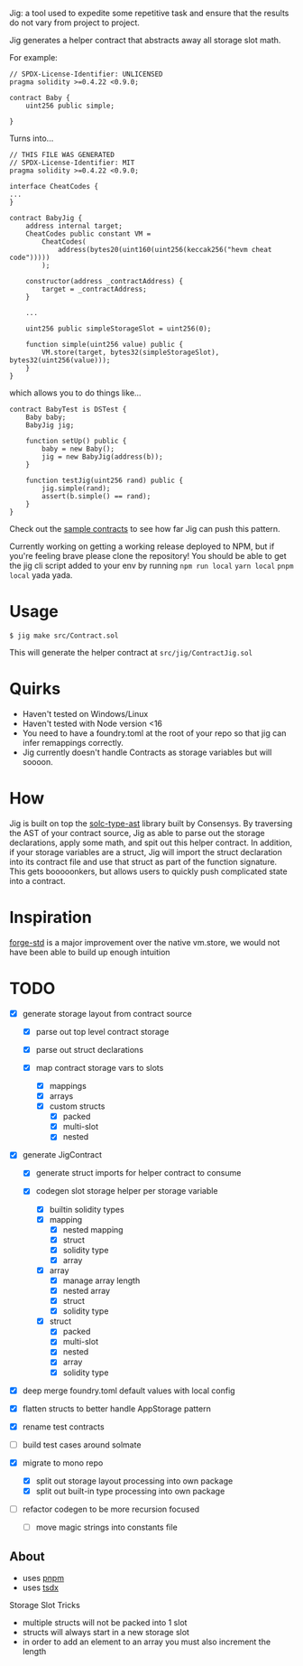 Jig: a tool used to expedite some repetitive task and ensure that the results do not vary from project to project.

Jig generates a helper contract that abstracts away all storage slot math.

For example:

```
// SPDX-License-Identifier: UNLICENSED
pragma solidity >=0.4.22 <0.9.0;

contract Baby {
    uint256 public simple;
    
}
```

Turns into...

```
// THIS FILE WAS GENERATED
// SPDX-License-Identifier: MIT
pragma solidity >=0.4.22 <0.9.0;

interface CheatCodes {
...
}

contract BabyJig {
    address internal target;
    CheatCodes public constant VM =
        CheatCodes(
            address(bytes20(uint160(uint256(keccak256("hevm cheat code")))))
        );

    constructor(address _contractAddress) {
        target = _contractAddress;
    }

    ...
    
    uint256 public simpleStorageSlot = uint256(0);

    function simple(uint256 value) public {
        VM.store(target, bytes32(simpleStorageSlot), bytes32(uint256(value)));
    }
}
```


which allows you to do things like...

```
contract BabyTest is DSTest {
    Baby baby;
    BabyJig jig;

    function setUp() public {
        baby = new Baby();
        jig = new BabyJig(address(b));
    }

    function testJig(uint256 rand) public {
        jig.simple(rand);
        assert(b.simple() == rand);
    }
}
```

Check out the [sample contracts](https://github.com/Bind/forge-fixtures/tree/main/contracts) to see how far Jig can push this pattern.  


Currently working on getting a working release deployed to NPM, but if you're feeling brave please clone the repository! You should be able to get the jig cli script added to your env by running `npm run local` `yarn local` `pnpm local` yada yada.

# Usage

`$ jig make src/Contract.sol`

This will generate the helper contract at `src/jig/ContractJig.sol`


# Quirks

- Haven't tested on Windows/Linux
- Haven't tested with Node version <16
- You need to have a foundry.toml at the root of your repo so that jig can infer remappings correctly.
- Jig currently doesn't handle Contracts as storage variables but will soooon. 

# How
Jig is built on top the [solc-type-ast](https://github.com/ConsenSys/solc-typed-ast) library built by Consensys. By traversing the AST of your contract source, Jig as able to parse out the storage declarations, apply some math, and spit out this helper contract. In addition, if your storage variables are a struct, Jig will import the struct declaration into its contract file and use that struct as part of the function signature. This gets booooonkers, but allows users to quickly push complicated state into a contract. 


# Inspiration

[forge-std](https://github.com/brockelmore/forge-std) is a major improvement over the native vm.store, we would not have been able to build up enough intuition 

# TODO

- [x] generate storage layout from contract source

  - [x] parse out top level contract storage
  - [x] parse out struct declarations
  - [x] map contract storage vars to slots

    - [x] mappings
    - [x] arrays
    - [x] custom structs
      - [x] packed
      - [x] multi-slot
      - [x] nested

- [x] generate JigContract

  - [x] generate struct imports for helper contract to consume
  - [x] codegen slot storage helper per storage variable

    - [x] builtin solidity types
    - [x] mapping
      - [x] nested mapping
      - [x] struct
      - [x] solidity type
      - [x] array
    - [x] array
      - [x] manage array length
      - [x] nested array
      - [x] struct
      - [x] solidity type
    - [x] struct
      - [x] packed
      - [x] multi-slot
      - [x] nested
      - [x] array
      - [x] solidity type

- [x] deep merge foundry.toml default values with local config
- [x] flatten structs to better handle AppStorage pattern
- [x] rename test contracts
- [ ] build test cases around solmate

- [x] migrate to mono repo
  - [x] split out storage layout processing into own package
  - [x] split out built-in type processing into own package
- [ ] refactor codegen to be more recursion focused
  - [ ] move magic strings into constants file

## About

- uses [pnpm](https://pnpm.io/)
- uses [tsdx](https://tsdx.io/)

Storage Slot Tricks

- multiple structs will not be packed into 1 slot
- structs will always start in a new storage slot
- in order to add an element to an array you must also increment the length

